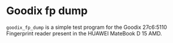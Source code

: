 # Goodix fp dump

`goodix_fp_dump` is a simple test program for the Goodix 27c6:5110 Fingerprint reader present in the HUAWEI MateBook D 15 AMD.
